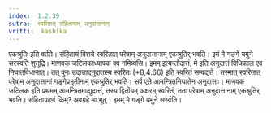 ```yaml
---
index:  1.2.39
sutra:  स्वरितात् संहितायाम् अनुदात्तानाम्
vritti:  kashika 
---
```


एकश्रुतिः इति वर्तते। संहितायं विशये स्वरितात् परेषाम् अनुदात्तानाम् एकश्रुतिर् भवति। इमं मे गङ्गे यमुने सरस्वति शुतुद्रि। माणवक जटिलकाध्यापक क्व गमिष्यसि। इमम् इत्यन्तौदात्तं, मे इति अनुदात्तं विधिकाल एव निघातविधानात्। तत् पुनः उदात्तादनुदातस्य स्वरितः (*8,4.66) इति स्वरितं सम्पद्यते। तस्मात् स्वरितात् परेषाम् अनुदात्तानां गङ्गेप्रभृतीनाम् एकश्रुतिर् भवति। सर्व एते आमन्त्रितनिघातेन अनुदात्ताः। माणवक जटिलक इति प्रथमम् आमन्त्रितमाद्युदात्तं, तस्य द्वितीयम् अक्षरम् स्वरितं, ततः परेषाम् अनुदात्तानाम् एकश्रुतिर् भवति। संहिताग्रहणं किम्? अवग्रहे मा भूत्। इमम् मे गङ्गे यमुने सर्स्वति।

